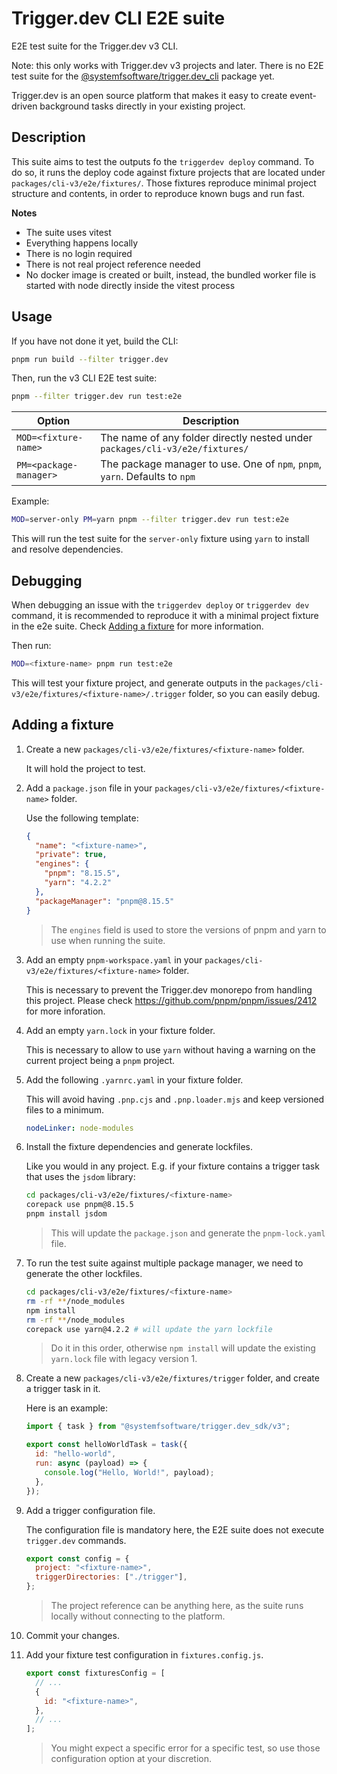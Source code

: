 # Trigger.dev CLI E2E suite

E2E test suite for the Trigger.dev v3 CLI.

Note: this only works with Trigger.dev v3 projects and later. There is no E2E test suite for the [@systemfsoftware/trigger.dev_cli](https://www.npmjs.com/package/@systemfsoftware/trigger.dev_cli) package yet.

Trigger.dev is an open source platform that makes it easy to create event-driven background tasks directly in your existing project.

## Description

This suite aims to test the outputs fo the `triggerdev deploy` command.
To do so, it runs the deploy code against fixture projects that are located under `packages/cli-v3/e2e/fixtures/`.
Those fixtures reproduce minimal project structure and contents, in order to reproduce known bugs and run fast.

**Notes**
- The suite uses vitest
- Everything happens locally
- There is no login required
- There is not real project reference needed
- No docker image is created or built, instead, the bundled worker file is started with node directly inside the vitest process

## Usage

If you have not done it yet, build the CLI:

```sh
pnpm run build --filter trigger.dev
```

Then, run the v3 CLI E2E test suite:

```sh
pnpm --filter trigger.dev run test:e2e
```

| Option                 | Description                                                                  |
| ---------------------- | ---------------------------------------------------------------------------- |
| `MOD=<fixture-name>`   | The name of any folder directly nested under `packages/cli-v3/e2e/fixtures/` |
| `PM=<package-manager>` | The package manager to use. One of `npm`, `pnpm`, `yarn`. Defaults to `npm`  |

Example:

```sh
MOD=server-only PM=yarn pnpm --filter trigger.dev run test:e2e
```

This will run the test suite for the `server-only` fixture using `yarn` to install and resolve dependencies.

## Debugging

When debugging an issue with the `triggerdev deploy` or `triggerdev dev` command, it is recommended to reproduce it with a minimal project fixture in the e2e suite.
Check [Adding a fixture](#adding-a-fixture) for more information.

Then run:

```sh
MOD=<fixture-name> pnpm run test:e2e
```

This will test your fixture project, and generate outputs in the `packages/cli-v3/e2e/fixtures/<fixture-name>/.trigger` folder, so you can easily debug.

## Adding a fixture

1. Create a new `packages/cli-v3/e2e/fixtures/<fixture-name>` folder.

    It will hold the project to test.

2. Add a `package.json` file in your `packages/cli-v3/e2e/fixtures/<fixture-name>` folder.

    Use the following template:

    ```json package.json
    {
      "name": "<fixture-name>",
      "private": true,
      "engines": {
        "pnpm": "8.15.5",
        "yarn": "4.2.2"
      },
      "packageManager": "pnpm@8.15.5"
    }
    ```

    > The `engines` field is used to store the versions of pnpm and yarn to use when running the suite.

3. Add an empty `pnpm-workspace.yaml` in your `packages/cli-v3/e2e/fixtures/<fixture-name>` folder.

    This is necessary to prevent the Trigger.dev monorepo from handling this project.
    Please check https://github.com/pnpm/pnpm/issues/2412 for more inforation.

4. Add an empty `yarn.lock` in your fixture folder.

    This is necessary to allow to use `yarn` without having a warning on the current project being a `pnpm` project.

5. Add the following `.yarnrc.yaml` in your fixture folder.

    This will avoid having `.pnp.cjs` and `.pnp.loader.mjs` and keep versioned files to a minimum.

    ```yaml .yarnrc.yml
    nodeLinker: node-modules
    ```

6. Install the fixture dependencies and generate lockfiles.

    Like you would in any project.
    E.g. if your fixture contains a trigger task that uses the `jsdom` library:

    ```sh
    cd packages/cli-v3/e2e/fixtures/<fixture-name>
    corepack use pnpm@8.15.5
    pnpm install jsdom
    ```

    > This will update the `package.json` and generate the `pnpm-lock.yaml` file.

7. To run the test suite against multiple package manager, we need to generate the other lockfiles.

    ```sh
    cd packages/cli-v3/e2e/fixtures/<fixture-name>
    rm -rf **/node_modules
    npm install
    rm -rf **/node_modules
    corepack use yarn@4.2.2 # will update the yarn lockfile
    ```

    > Do it in this order, otherwise `npm install` will update the existing `yarn.lock` file with legacy version 1.

8. Create a new `packages/cli-v3/e2e/fixtures/trigger` folder, and create a trigger task in it.

    Here is an example:

    ```javascript
    import { task } from "@systemfsoftware/trigger.dev_sdk/v3";

    export const helloWorldTask = task({
      id: "hello-world",
      run: async (payload) => {
        console.log("Hello, World!", payload);
      },
    });
    ```

9.  Add a trigger configuration file.

    The configuration file is mandatory here, the E2E suite does not execute `trigger.dev` commands.

    ```javascript
    export const config = {
      project: "<fixture-name>",
      triggerDirectories: ["./trigger"],
    };
    ```

    > The project reference can be anything here, as the suite runs locally without connecting to the platform.

10. Commit your changes.

11. Add your fixture test configuration in `fixtures.config.js`.

    ```javascript fixtures.config.js
    export const fixturesConfig = [
      // ...
      {
        id: "<fixture-name>",
      },
      // ...
    ];
    ```

    > You might expect a specific error for a specific test, so use those configuration option at your discretion.
